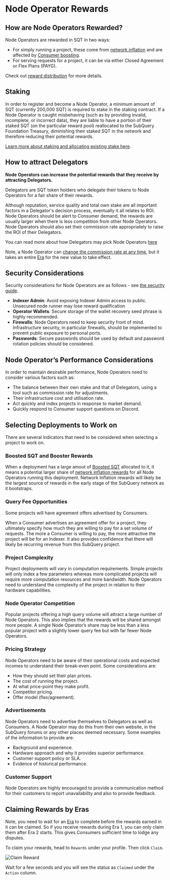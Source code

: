 # Node Operator Rewards

## How are Node Operators Rewarded?

Node Operators are rewarded in SQT in two ways:

- For simply running a project, these come from [network inflation](../introduction/reward-distribution.md#network-inflation-rewards) and are affected by [Consumer boosting](../consumers/boosting.md).
- For serving requests for a project, it can be via either Closed Agreement or Flex Plans (PAYG).

Check out [reward distribution](../introduction/reward-distribution.md) for more details.

## Staking

In order to register and become a Node Operator, a minimum amount of SQT (currently 200,000 SQT) is required to stake in the staking contract. If a Node Operator is caught misbehaving (such as by providing invalid, incomplete, or incorrect data), they are liable to have a portion of their staked SQT (on the particular reward pool) reallocated to the SubQuery Foundation Treasury, diminishing their staked SQT in the network and therefore reducing their potential rewards.

[Learn more about staking and allocating existing stake here](./stake.md).

## How to attract Delegators

**Node Operators can increase the potential rewards that they receive by attracting Delegators.**

Delegators are SQT token holders who delegate their tokens to Node Operators for a fair share of their rewards.

Although reputation, service quality and total own stake are all important factors in a Delegator's decision process, eventually it all relates to ROI. Node Operators should be alert to Consumer demand, the rewards are usually larger when there is less competition from other Node Operators. Node Operators should also set their commission rate appropriately to raise the ROI of their Delegators.

You can read more about how Delegators may pick Node Operators [here](../delegators/rewards.md#how-to-select-what-indexers-to-delegate-to)

Note, a Node Operator can [change the commission rate at any time](./setup/becoming-a-node-operator.md#6-configure-an-node-operator-commission-rate-nocr), but it takes an entire [Era](../introduction/era.md) for the new value to take effect.

## Security Considerations

Security considerations for Node Operators are as follows - see [the security guide](./setup/security-guide.md).

- **Indexer Admin**: Avoid exposing Indexer Admin access to public. Unsecured node runner may lose reward qualification
- **Operator Wallets**: Secure storage of the wallet recovery seed phrase is highly recommended.
- **Firewalls**: Node Operators need to keep security front of mind. Infrastructure security, in particular firewalls, should be implemented to prevent public exposure to personal ports.
- **Passwords**: Secure passwords should be used by default and password rotation policies should be considered.

## Node Operator’s Performance Considerations

In order to maintain desirable performance, Node Operators need to consider various factors such as:

- The balance between their own stake and that of Delegators, using a tool such as commission rate for adjustments.
- Their infrastructure cost and utilisation rate.
- Act quickly and index projects in response to market demand.
- Quickly respond to Consumer support questions on Discord.

## Selecting Deployments to Work on

There are several indicators that need to be considered when selecting a project to work on.

### Boosted SQT and Booster Rewards

When a deployment has a large amout of [Boosted SQT](../consumers/boosting.md) allocated to it, it means a potential larger share of [network inflation rewards](../introduction/reward-distribution.md#network-inflation-rewards) for all Node Operators running this deployment. Network Inflation rewards will likely be the largest source of rewards in the early stage of the SubQuery network as it bootstraps.

### Query Fee Opportunities

Some projects will have agreement offers advertised by Consumers.

When a Consumer advertises an agreement offer for a project, they ultimately specify how much they are willing to pay for a set volume of requests. The more a Consumer is willing to pay, the more attractive the project will be for an Indexer. It also provides confidence that there will likely be recurring revenue from this SubQuery project.

### Project Complexity

Project deployments will vary in computation requirements. Simple projects will only index a few parameters whereas more complicated projects will require more computation resources and more bandwidth. Node Operators need to understand the complexity of the project in relation to their hardware capabilities.

### Node Operator Competition

Popular projects offering a high query volume will attract a large number of Node Operators. This also implies that the rewards will be shared amongst more people. A single Node Operator’s share may be less than a less popular project with a slightly lower query fee but with far fewer Node Operators.

### Pricing Strategy

Node Operators need to be aware of their operational costs and expected incomes to understand their break-even point. Some considerations are:

- How they should set their plan prices.
- The cost of running the project.
- At what price-point they make profit.
- Competitor pricing.
- Offer model (flex/agreement).

### Advertisements

Node Operators need to advertise themselves to Delegators as well as Consumers. A Node Operator may do this from their own website, in the SubQuery forums or any other places deemed necessary. Some examples of the information to provide are:

- Background and experience.
- Hardware approach and why it provides superior performance.
- Customer support policy or SLA.
- Evidence of historical performance.

### Customer Support

Node Operators are highly encouraged to provide a communication method for their customers to report unavailability and also to provide feedback.

## Claiming Rewards by Eras

Note, you need to wait for an [Era](../introduction/era.md) to complete before the rewards earned in it can be claimed. So if you receive rewards during Era 1, you can only claim them after Era 2 starts. This gives Consumers sufficient time to lodge any disputes.

To claim your rewards, head to `Rewards` under your profile. Then click `Claim`.

![Claim Reward](/assets/img/network/profile_rewards.png)

Wait for a few seconds and you will see the status as `Claimed` under the `Action` column.
